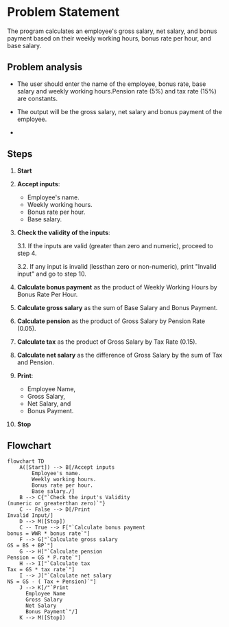 # Problem Statement
The program calculates an employee's gross salary, net salary, and bonus payment based on their weekly working hours, bonus rate per hour, and base salary. 
## Problem analysis 
* The user should enter the name of the employee, bonus rate, base salary and weekly working hours.Pension rate (5%) and tax rate (15%) are constants.

* The output will be the gross salary, net salary and bonus payment of the employee.
* 
## Steps

1. **Start**

2. **Accept inputs**:
   - Employee's name.
   - Weekly working hours.
   - Bonus rate per hour.
   - Base salary.

3. **Check the validity of the inputs**:
   
   3.1. If the inputs are valid (greater than zero and numeric), proceed to step 4.
 
   3.2. If any input is invalid (lessthan zero or non-numeric), print "Invalid input" and go to step 10.

4. **Calculate bonus payment** as the product of Weekly Working Hours by Bonus Rate Per Hour.

5. **Calculate gross salary** as the sum of  Base Salary and Bonus Payment.

6. **Calculate pension** as the product of Gross Salary by Pension Rate (0.05).

7. **Calculate tax** as the product of Gross Salary by Tax Rate (0.15).

8. **Calculate net salary** as the difference of Gross Salary by the sum of Tax and Pension.

9. **Print**: 
   *  Employee Name,
   *  Gross Salary,
   *  Net Salary, and
   *  Bonus Payment.

10. **Stop**

## Flowchart 

```mermaid
flowchart TD
    A([Start]) --> B[/Accept inputs
        Employee's name.
        Weekly working hours.
        Bonus rate per hour.
        Base salary./]
    B --> C{"`Check the input's Validity
(numeric or greaterthan zero)`"}
    C -- False --> D[/Print
Invalid Input/]
    D --> M([Stop])
    C -- True --> F["`Calculate bonus payment
bonus = WWR * bonus rate`"]
    F --> G["`Calculate gross salary
GS = BS + BP`"]
    G --> H["`Calculate pension
Pension = GS * P.rate`"]
    H --> I["`Calculate tax
Tax = GS * tax rate`"]
    I --> J["`Calculate net salary
NS = GS - ( Tax + Pension)`"]
    J --> K[/"`Print
      Employee Name
      Gross Salary
      Net Salary
      Bonus Payment`"/]
    K --> M([Stop])





